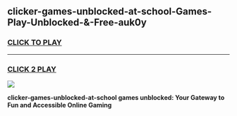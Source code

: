 
## clicker-games-unblocked-at-school-Games-Play-Unblocked-&-Free-auk0y
<h3>
<a href="https://premium76.site?title=clicker-games-unblocked-at-school&ref=24A">CLICK TO PLAY</a></h3>
<hr>

<h3>
<a href="https://premium76.site?title=clicker-games-unblocked-at-school&ref=24A">CLICK 2 PLAY</a>
  
</h3>

<a href="https://premium76.site?title=clicker-games-unblocked-at-school&ref=24A"><img src="https://clearcache.store/games.png"></a>


**clicker-games-unblocked-at-school games unblocked: Your Gateway to Fun and Accessible Online Gaming**
